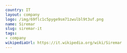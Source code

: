 ```yaml
---
country: IT
layout: company
logo: /img/69flc1c5pyge9sm71zwulbl9t3uf.png
name: Siremar
slug: siremar-it
tags:
- company
wikipediaUrl: https://it.wikipedia.org/wiki/Siremar
---
```


